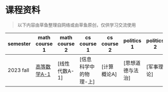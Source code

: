 # 课程资料

>以下内容由草鱼整理自网络或由草鱼原创，仅供学习交流使用

|semester|math course 1|math course 2|cs course 1|cs course 2|politics 1|politics 2|others 1|others 2|others 3|
|----|----|----|----|----|----|----|----|----|----|
|2023 fall|[高等数学A-1](/courses/advanced-mathA1-intro)|[线性代数A-1]|[信息科学中的物理-上]|[计算概论A]|[思想道德与法治]|[军事理论]|[信息科学技术概论]|[学术英语听说]|[其他课程]|
